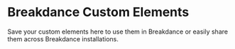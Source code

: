 # Breakdance Custom Elements

Save your custom elements here to use them in Breakdance or easily share them across Breakdance installations.
